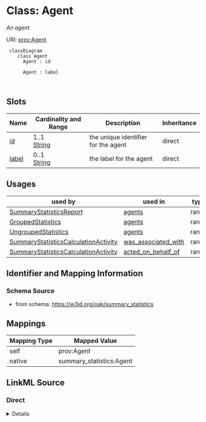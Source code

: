 # Class: Agent


_An agent_





URI: [prov:Agent](http://www.w3.org/ns/prov#Agent)



```{mermaid}
 classDiagram
    class Agent
      Agent : id
        
      Agent : label
        
      
```




<!-- no inheritance hierarchy -->


## Slots

| Name | Cardinality and Range | Description | Inheritance |
| ---  | --- | --- | --- |
| [id](id.md) | 1..1 <br/> [String](String.md) | the unique identifier for the agent | direct |
| [label](label.md) | 0..1 <br/> [String](String.md) | the label for the agent | direct |





## Usages

| used by | used in | type | used |
| ---  | --- | --- | --- |
| [SummaryStatisticsReport](SummaryStatisticsReport.md) | [agents](agents.md) | range | [Agent](Agent.md) |
| [GroupedStatistics](GroupedStatistics.md) | [agents](agents.md) | range | [Agent](Agent.md) |
| [UngroupedStatistics](UngroupedStatistics.md) | [agents](agents.md) | range | [Agent](Agent.md) |
| [SummaryStatisticsCalculationActivity](SummaryStatisticsCalculationActivity.md) | [was_associated_with](was_associated_with.md) | range | [Agent](Agent.md) |
| [SummaryStatisticsCalculationActivity](SummaryStatisticsCalculationActivity.md) | [acted_on_behalf_of](acted_on_behalf_of.md) | range | [Agent](Agent.md) |






## Identifier and Mapping Information







### Schema Source


* from schema: https://w3id.org/oak/summary_statistics





## Mappings

| Mapping Type | Mapped Value |
| ---  | ---  |
| self | prov:Agent |
| native | summary_statistics:Agent |





## LinkML Source

<!-- TODO: investigate https://stackoverflow.com/questions/37606292/how-to-create-tabbed-code-blocks-in-mkdocs-or-sphinx -->

### Direct

<details>
```yaml
name: Agent
description: An agent
from_schema: https://w3id.org/oak/summary_statistics
rank: 1000
attributes:
  id:
    name: id
    description: the unique identifier for the agent
    from_schema: https://w3id.org/oak/summary_statistics
    identifier: true
    range: string
    required: true
  label:
    name: label
    description: the label for the agent
    from_schema: https://w3id.org/oak/summary_statistics
    rank: 1000
    slot_uri: rdfs:label
    range: string
class_uri: prov:Agent

```
</details>

### Induced

<details>
```yaml
name: Agent
description: An agent
from_schema: https://w3id.org/oak/summary_statistics
rank: 1000
attributes:
  id:
    name: id
    description: the unique identifier for the agent
    from_schema: https://w3id.org/oak/summary_statistics
    identifier: true
    alias: id
    owner: Agent
    domain_of:
    - SummaryStatisticsReport
    - Ontology
    - Agent
    - ContributorRole
    range: string
    required: true
  label:
    name: label
    description: the label for the agent
    from_schema: https://w3id.org/oak/summary_statistics
    rank: 1000
    slot_uri: rdfs:label
    alias: label
    owner: Agent
    domain_of:
    - Agent
    range: string
class_uri: prov:Agent

```
</details>